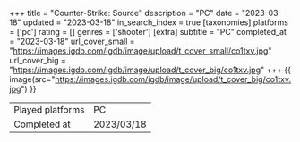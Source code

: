 +++
title = "Counter-Strike: Source"
description = "PC"
date = "2023-03-18"
updated = "2023-03-18"
in_search_index = true
[taxonomies]
platforms = ['pc']
rating = []
genres = ['shooter']
[extra]
subtitle = "PC"
completed_at = "2023-03-18"
url_cover_small = "https://images.igdb.com/igdb/image/upload/t_cover_small/co1txv.jpg"
url_cover_big = "https://images.igdb.com/igdb/image/upload/t_cover_big/co1txv.jpg"
+++
{{ image(src="https://images.igdb.com/igdb/image/upload/t_cover_big/co1txv.jpg") }}

|              |            |
| ------------ | ---------- |
| Played platforms    | PC |
| Completed at | 2023/03/18 |


